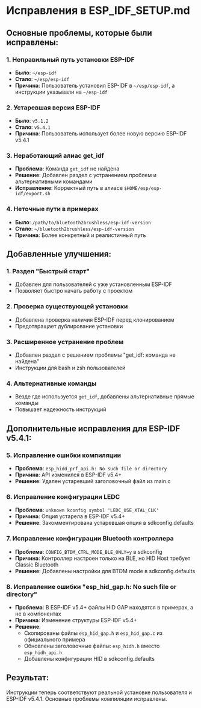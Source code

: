 # Исправления в ESP_IDF_SETUP.md

## Основные проблемы, которые были исправлены:

### 1. Неправильный путь установки ESP-IDF
- **Было**: `~/esp-idf` 
- **Стало**: `~/esp/esp-idf`
- **Причина**: Пользователь установил ESP-IDF в `~/esp/esp-idf`, а инструкции указывали на `~/esp-idf`

### 2. Устаревшая версия ESP-IDF
- **Было**: `v5.1.2`
- **Стало**: `v5.4.1`
- **Причина**: Пользователь использует более новую версию ESP-IDF v5.4.1

### 3. Неработающий алиас get_idf
- **Проблема**: Команда `get_idf` не найдена
- **Решение**: Добавлен раздел с устранением проблем и альтернативными командами
- **Исправление**: Корректный путь в алиасе `$HOME/esp/esp-idf/export.sh`

### 4. Неточные пути в примерах
- **Было**: `/path/to/bluetooth2brushless/esp-idf-version`
- **Стало**: `~/bluetooth2brushless/esp-idf-version`
- **Причина**: Более конкретный и реалистичный путь

## Добавленные улучшения:

### 1. Раздел "Быстрый старт"
- Добавлен для пользователей с уже установленным ESP-IDF
- Позволяет быстро начать работу с проектом

### 2. Проверка существующей установки
- Добавлена проверка наличия ESP-IDF перед клонированием
- Предотвращает дублирование установки

### 3. Расширенное устранение проблем
- Добавлен раздел с решением проблемы "get_idf: команда не найдена"
- Инструкции для bash и zsh пользователей

### 4. Альтернативные команды
- Везде где используется `get_idf`, добавлены альтернативные прямые команды
- Повышает надежность инструкций

## Дополнительные исправления для ESP-IDF v5.4.1:

### 5. Исправление ошибки компиляции
- **Проблема**: `esp_hidd_prf_api.h: No such file or directory`
- **Причина**: API изменился в ESP-IDF v5.4+
- **Решение**: Удален устаревший заголовочный файл из main.c

### 6. Исправление конфигурации LEDC
- **Проблема**: `unknown kconfig symbol 'LEDC_USE_XTAL_CLK'`
- **Причина**: Опция устарела в ESP-IDF v5.4+
- **Решение**: Закомментирована устаревшая опция в sdkconfig.defaults

### 7. Исправление конфигурации Bluetooth контроллера
- **Проблема**: `CONFIG_BTDM_CTRL_MODE_BLE_ONLY=y` в sdkconfig
- **Причина**: Контроллер настроен только на BLE, но HID Host требует Classic Bluetooth
- **Решение**: Добавлены настройки для BTDM mode в sdkconfig.defaults

### 8. Исправление ошибки "esp_hid_gap.h: No such file or directory"
- **Проблема**: В ESP-IDF v5.4+ файлы HID GAP находятся в примерах, а не в компонентах
- **Причина**: Изменение структуры ESP-IDF v5.4+
- **Решение**: 
  - Скопированы файлы `esp_hid_gap.h` и `esp_hid_gap.c` из официального примера
  - Обновлены заголовочные файлы: `esp_hidh.h` вместо `esp_hidh_api.h`
  - Добавлены конфигурации HID в sdkconfig.defaults

## Результат:
Инструкции теперь соответствуют реальной установке пользователя и ESP-IDF v5.4.1. Основные проблемы компиляции исправлены.